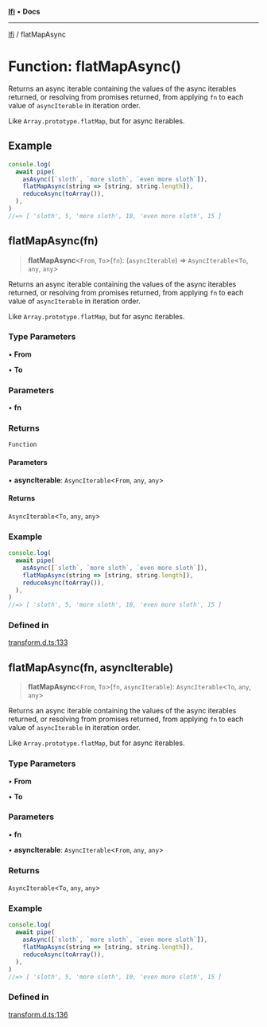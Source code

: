 [**lfi**](../readme.md) • **Docs**

---

[lfi](../globals.md) / flatMapAsync

# Function: flatMapAsync()

Returns an async iterable containing the values of the async iterables returned,
or resolving from promises returned, from applying `fn` to each value of
`asyncIterable` in iteration order.

Like `Array.prototype.flatMap`, but for async iterables.

## Example

```js
console.log(
  await pipe(
    asAsync([`sloth`, `more sloth`, `even more sloth`]),
    flatMapAsync(string => [string, string.length]),
    reduceAsync(toArray()),
  ),
)
//=> [ 'sloth', 5, 'more sloth', 10, 'even more sloth', 15 ]
```

## flatMapAsync(fn)

> **flatMapAsync**\<`From`, `To`\>(`fn`): (`asyncIterable`) =>
> `AsyncIterable`\<`To`, `any`, `any`\>

Returns an async iterable containing the values of the async iterables returned,
or resolving from promises returned, from applying `fn` to each value of
`asyncIterable` in iteration order.

Like `Array.prototype.flatMap`, but for async iterables.

### Type Parameters

• **From**

• **To**

### Parameters

• **fn**

### Returns

`Function`

#### Parameters

• **asyncIterable**: `AsyncIterable`\<`From`, `any`, `any`\>

#### Returns

`AsyncIterable`\<`To`, `any`, `any`\>

### Example

```js
console.log(
  await pipe(
    asAsync([`sloth`, `more sloth`, `even more sloth`]),
    flatMapAsync(string => [string, string.length]),
    reduceAsync(toArray()),
  ),
)
//=> [ 'sloth', 5, 'more sloth', 10, 'even more sloth', 15 ]
```

### Defined in

[transform.d.ts:133](https://github.com/TomerAberbach/lfi/blob/c9ef1bf4d1040d7f49c52b70b358c019e55f524d/src/operations/transform.d.ts#L133)

## flatMapAsync(fn, asyncIterable)

> **flatMapAsync**\<`From`, `To`\>(`fn`, `asyncIterable`):
> `AsyncIterable`\<`To`, `any`, `any`\>

Returns an async iterable containing the values of the async iterables returned,
or resolving from promises returned, from applying `fn` to each value of
`asyncIterable` in iteration order.

Like `Array.prototype.flatMap`, but for async iterables.

### Type Parameters

• **From**

• **To**

### Parameters

• **fn**

• **asyncIterable**: `AsyncIterable`\<`From`, `any`, `any`\>

### Returns

`AsyncIterable`\<`To`, `any`, `any`\>

### Example

```js
console.log(
  await pipe(
    asAsync([`sloth`, `more sloth`, `even more sloth`]),
    flatMapAsync(string => [string, string.length]),
    reduceAsync(toArray()),
  ),
)
//=> [ 'sloth', 5, 'more sloth', 10, 'even more sloth', 15 ]
```

### Defined in

[transform.d.ts:136](https://github.com/TomerAberbach/lfi/blob/c9ef1bf4d1040d7f49c52b70b358c019e55f524d/src/operations/transform.d.ts#L136)
